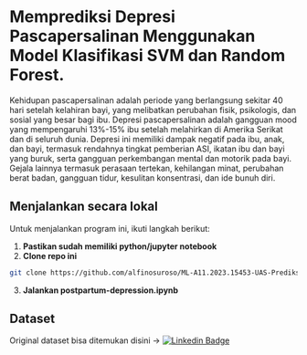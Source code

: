 # Memprediksi Depresi Pascapersalinan Menggunakan Model Klasifikasi SVM dan Random Forest.

Kehidupan pascapersalinan adalah periode yang berlangsung sekitar 40 hari setelah kelahiran bayi, yang melibatkan perubahan fisik, psikologis, dan sosial yang besar bagi ibu. Depresi pascapersalinan adalah gangguan mood yang mempengaruhi 13%-15% ibu setelah melahirkan di Amerika Serikat dan di seluruh dunia. Depresi ini memiliki dampak negatif pada ibu, anak, dan bayi, termasuk rendahnya tingkat pemberian ASI, ikatan ibu dan bayi yang buruk, serta gangguan perkembangan mental dan motorik pada bayi. Gejala lainnya termasuk perasaan tertekan, kehilangan minat, perubahan berat badan, gangguan tidur, kesulitan konsentrasi, dan ide bunuh diri.

## Menjalankan secara lokal
Untuk menjalankan program ini, ikuti langkah berikut:
1. **Pastikan sudah memiliki python/jupyter notebook**
2. **Clone repo ini**
 ```bash
git clone https://github.com/alfinosuroso/ML-A11.2023.15453-UAS-Prediksi-Depresi-Pascapersalinan-Model-SVM-dan-RF.git
```
3. **Jalankan postpartum-depression.ipynb**

## Dataset
Original dataset bisa ditemukan disini -> [![Linkedin Badge](https://img.shields.io/badge/Kaggle-blue?style=flat&logo=kaggle&logoColor=white)](https://www.kaggle.com/datasets/parvezalmuqtadir2348/postpartum-depression/data)
